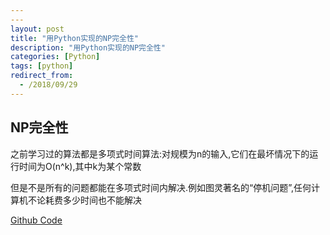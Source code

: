 ```yaml
---
---
layout: post
title: "用Python实现的NP完全性"
description: "用Python实现的NP完全性"
categories: [Python]
tags: [python]
redirect_from:
  - /2018/09/29
---
```


## NP完全性

之前学习过的算法都是多项式时间算法:对规模为n的输入,它们在最坏情况下的运行时间为O(n^k),其中k为某个常数

但是不是所有的问题都能在多项式时间内解决.例如图灵著名的“停机问题”,任何计算机不论耗费多少时间也不能解决

[Github Code](https://github.com/Peefy/IntroductionToAlgorithm.Python/blob/master/src/chapter34)
